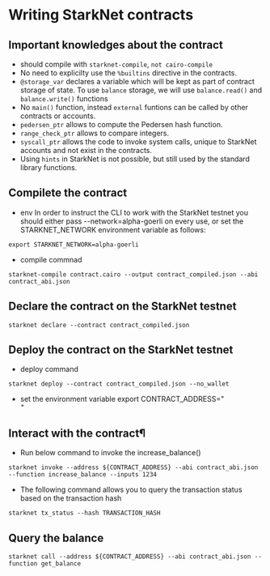 # Writing StarkNet contracts

## Important knowledges about the contract

- should compile with `starknet-compile`, `not cairo-compile`
- No need to explicilty use the `%builtins` directive in the contracts.
- `@storage_var` declares a variable which will be kept as part of contract storage of state.
  To use `balance` storage, we will use `balance.read()` and `balance.write()` functions
- No `main()` function, instead `external` funtions can be called by other contracts or accounts.
- `pedersen_ptr` allows to compute the Pedersen hash function.
- `range_check_ptr` allows to compare integers.
- `syscall_ptr` allows the code to invoke system calls, unique to StarkNet accounts and not exist in the contracts.
- Using `hints` in StarkNet is not possible, but still used by the standard library functions.

## Compilete the contract

- env
  In order to instruct the CLI to work with the StarkNet testnet you should either pass --network=alpha-goerli on every use, or set the STARKNET_NETWORK environment variable as follows:

```
export STARKNET_NETWORK=alpha-goerli
```

- compile commnad

```
starknet-compile contract.cairo --output contract_compiled.json --abi contract_abi.json
```

## Declare the contract on the StarkNet testnet

```
starknet declare --contract contract_compiled.json
```

## Deploy the contract on the StarkNet testnet

- deploy command

```
starknet deploy --contract contract_compiled.json --no_wallet
```

- set the environment variable
  export CONTRACT_ADDRESS="<address of the previous contract>"

## Interact with the contract¶

- Run below command to invoke the increase_balance()

```
starknet invoke --address ${CONTRACT_ADDRESS} --abi contract_abi.json --function increase_balance --inputs 1234
```

- The following command allows you to query the transaction status based on the transaction hash

```
starknet tx_status --hash TRANSACTION_HASH
```

## Query the balance

```
starknet call --address ${CONTRACT_ADDRESS} --abi contract_abi.json --function get_balance
```
